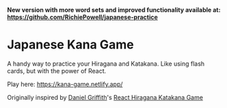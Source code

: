**New version with more word sets and improved functionality available at: https://github.com/RichiePowell/japanese-practice**

# Japanese Kana Game

A handy way to practice your Hiragana and Katakana. Like using flash cards, but with the power of React.

Play here: https://kana-game.netlify.app/

Originally inspired by [Daniel Griffith](https://github.com/Daniel-Griffiths/react-hiragana-katakana-game/)'s [React Hiragana Katakana Game](https://github.com/Daniel-Griffiths/react-hiragana-katakana-game/)
